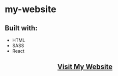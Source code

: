 # my-website

## Built with:
- HTML
- SASS
- React

<h2 align="center"><a href="https://quizzical-almeida-69fa2d.netlify.app/">Visit My Website</a></h2>
